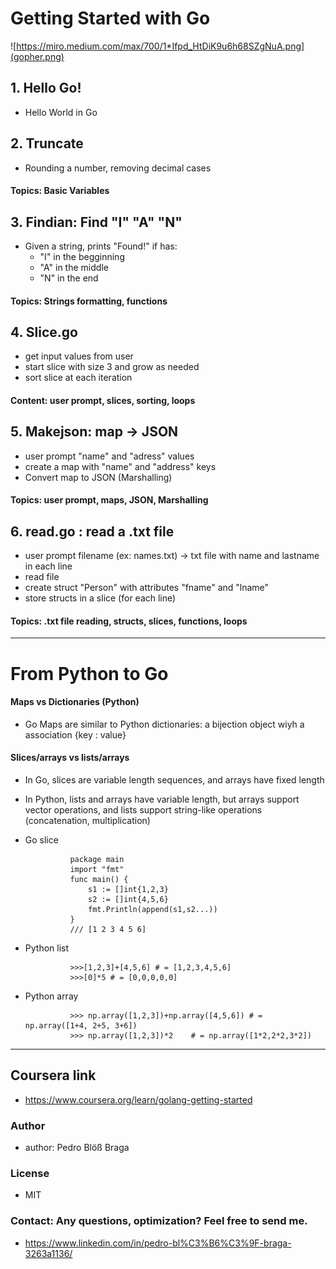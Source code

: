 # Getting Started with Go
![https://miro.medium.com/max/700/1*Ifpd_HtDiK9u6h68SZgNuA.png](gopher.png)

## 1. Hello Go!
- Hello World in Go

## 2. Truncate 
- Rounding a number, removing decimal cases
#### Topics: Basic Variables

## 3. Findian:  Find "I" "A" "N"
- Given a string, prints "Found!" if has:
    - "I" in the begginning
    - "A" in the middle
    - "N" in the end
#### Topics: Strings formatting, functions

## 4. Slice.go 
- get input values from user
- start slice with size 3 and grow as needed
- sort slice at each iteration
#### Content: user prompt, slices, sorting, loops

## 5. Makejson: map -> JSON
- user prompt "name" and "adress" values
- create a map with "name" and "address" keys
- Convert map to JSON (Marshalling)
#### Topics: user prompt, maps, JSON, Marshalling

## 6. read.go : read a .txt file
- user prompt filename (ex: names.txt) -> txt file with name and lastname in each line
- read file 
- create struct "Person" with attributes "fname" and "lname"
- store structs in a slice (for each line)

#### Topics: .txt file reading, structs, slices, functions, loops

-----------------------------------------------------
# From Python to Go
#### Maps vs Dictionaries (Python)
- Go Maps are similar to Python dictionaries: a bijection object wiyh a association {key : value}

#### Slices/arrays vs lists/arrays
- In Go, slices are variable length sequences, and arrays have fixed length
- In Python, lists and arrays have variable length, but arrays support vector operations, and lists support string-like operations (concatenation, multiplication)

- Go slice

                package main
                import "fmt"
                func main() {
                    s1 := []int{1,2,3}
                    s2 := []int{4,5,6}
                    fmt.Println(append(s1,s2...))
                }
                /// [1 2 3 4 5 6]


- Python list

                >>>[1,2,3]+[4,5,6] # = [1,2,3,4,5,6]
                >>>[0]*5 # = [0,0,0,0,0]
- Python array

                >>> np.array([1,2,3])+np.array([4,5,6]) # = np.array([1+4, 2+5, 3+6])
                >>> np.array([1,2,3])*2    # = np.array([1*2,2*2,3*2])

-----------------------------------------------------
## Coursera link
- https://www.coursera.org/learn/golang-getting-started

### Author
- author: Pedro Blöß Braga

### License
- MIT

### Contact: Any questions, optimization? Feel free to send me.
- https://www.linkedin.com/in/pedro-bl%C3%B6%C3%9F-braga-3263a1136/
